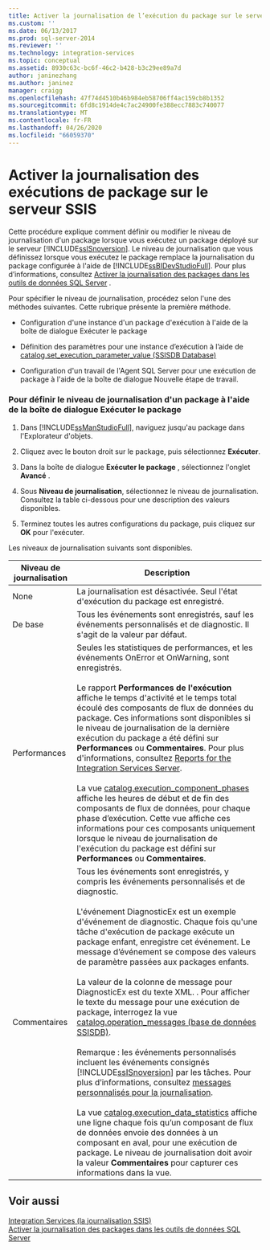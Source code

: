 ```yaml
---
title: Activer la journalisation de l’exécution du package sur le serveur SSIS | Microsoft Docs
ms.custom: ''
ms.date: 06/13/2017
ms.prod: sql-server-2014
ms.reviewer: ''
ms.technology: integration-services
ms.topic: conceptual
ms.assetid: 8930c63c-bc6f-46c2-b428-b3c29ee89a7d
author: janinezhang
ms.author: janinez
manager: craigg
ms.openlocfilehash: 47f74d4510b46b984eb58706ff4ac159cb8b1352
ms.sourcegitcommit: 6fd8c1914de4c7ac24900fe388ecc7883c740077
ms.translationtype: MT
ms.contentlocale: fr-FR
ms.lasthandoff: 04/26/2020
ms.locfileid: "66059370"
---
```

# <a name="enable-logging-for-package-execution-on-the-ssis-server"></a>Activer la journalisation des exécutions de package sur le serveur SSIS
  Cette procédure explique comment définir ou modifier le niveau de journalisation d'un package lorsque vous exécutez un package déployé sur le serveur [!INCLUDE[ssISnoversion](../includes/ssisnoversion-md.md)]. Le niveau de journalisation que vous définissez lorsque vous exécutez le package remplace la journalisation du package configurée à l'aide de [!INCLUDE[ssBIDevStudioFull](../includes/ssbidevstudiofull-md.md)]. Pour plus d’informations, consultez [Activer la journalisation des packages dans les outils de données SQL Server](../../2014/integration-services/enable-package-logging-in-sql-server-data-tools.md) .  
  
 Pour spécifier le niveau de journalisation, procédez selon l'une des méthodes suivantes. Cette rubrique présente la première méthode.  
  
-   Configuration d'une instance d'un package d'exécution à l'aide de la boîte de dialogue Exécuter le package  
  
-   Définition des paramètres pour une instance d’exécution à l’aide de [catalog.set_execution_parameter_value &#40;SSISDB Database&#41;](/sql/integration-services/system-stored-procedures/catalog-set-execution-parameter-value-ssisdb-database)  
  
-   Configuration d'un travail de l'Agent SQL Server pour une exécution de package à l'aide de la boîte de dialogue Nouvelle étape de travail.  
  
### <a name="to-set-the-logging-level-for-a-package-by-using-the-execute-package-dialog-box"></a>Pour définir le niveau de journalisation d'un package à l'aide de la boîte de dialogue Exécuter le package  
  
1.  Dans [!INCLUDE[ssManStudioFull](../includes/ssmanstudiofull-md.md)], naviguez jusqu'au package dans l'Explorateur d'objets.  
  
2.  Cliquez avec le bouton droit sur le package, puis sélectionnez **Exécuter**.  
  
3.  Dans la boîte de dialogue **Exécuter le package** , sélectionnez l'onglet **Avancé** .  
  
4.  Sous **Niveau de journalisation**, sélectionnez le niveau de journalisation. Consultez la table ci-dessous pour une description des valeurs disponibles.  
  
5.  Terminez toutes les autres configurations du package, puis cliquez sur **OK** pour l'exécuter.  
  
 Les niveaux de journalisation suivants sont disponibles.  
  
|Niveau de journalisation|Description|  
|-------------------|-----------------|  
|None|La journalisation est désactivée. Seul l'état d'exécution du package est enregistré.|  
|De base|Tous les événements sont enregistrés, sauf les événements personnalisés et de diagnostic. Il s'agit de la valeur par défaut.|  
|Performances|Seules les statistiques de performances, et les événements OnError et OnWarning, sont enregistrés.<br /><br /> Le rapport **Performances de l'exécution** affiche le temps d'activité et le temps total écoulé des composants de flux de données du package. Ces informations sont disponibles si le niveau de journalisation de la dernière exécution du package a été défini sur **Performances** ou **Commentaires**. Pour plus d'informations, consultez [Reports for the Integration Services Server](../../2014/integration-services/reports-for-the-integration-services-server.md).<br /><br /> La vue [catalog.execution_component_phases](/sql/integration-services/system-views/catalog-execution-component-phases) affiche les heures de début et de fin des composants de flux de données, pour chaque phase d’exécution. Cette vue affiche ces informations pour ces composants uniquement lorsque le niveau de journalisation de l'exécution du package est défini sur **Performances** ou **Commentaires**.|  
|Commentaires|Tous les événements sont enregistrés, y compris les événements personnalisés et de diagnostic.<br /><br /> L'événement DiagnosticEx est un exemple d'événement de diagnostic. Chaque fois qu'une tâche d'exécution de package exécute un package enfant, enregistre cet événement. Le message d’événement se compose des valeurs de paramètre passées aux packages enfants.<br /><br /> La valeur de la colonne de message pour DiagnosticEx est du texte XML. . Pour afficher le texte du message pour une exécution de package, interrogez la vue [catalog.operation_messages &#40;base de données SSISDB&#41;](/sql/integration-services/system-views/catalog-operation-messages-ssisdb-database).<br /><br /> Remarque : les événements personnalisés incluent les événements consignés [!INCLUDE[ssISnoversion](../includes/ssisnoversion-md.md)] par les tâches. Pour plus d’informations, consultez [messages personnalisés pour la journalisation](../../2014/integration-services/custom-messages-for-logging.md).<br /><br /> La vue [catalog.execution_data_statistics](../relational-databases/statistics/statistics.md) affiche une ligne chaque fois qu’un composant de flux de données envoie des données à un composant en aval, pour une exécution de package. Le niveau de journalisation doit avoir la valeur **Commentaires** pour capturer ces informations dans la vue.|  
  
## <a name="see-also"></a>Voir aussi  
 [Integration Services &#40;la journalisation SSIS&#41;](performance/integration-services-ssis-logging.md)   
 [Activer la journalisation des packages dans les outils de données SQL Server](../../2014/integration-services/enable-package-logging-in-sql-server-data-tools.md)  
  
  

